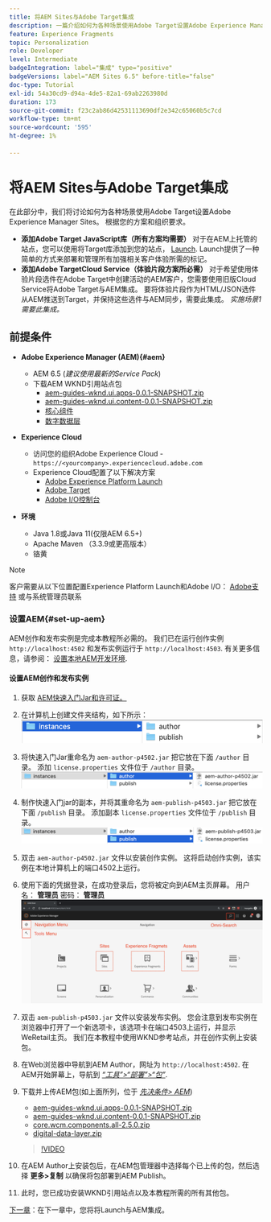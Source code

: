 ```yaml
---
title: 将AEM Sites与Adobe Target集成
description: 一篇介绍如何为各种场景使用Adobe Target设置Adobe Experience Manager的文章。
feature: Experience Fragments
topic: Personalization
role: Developer
level: Intermediate
badgeIntegration: label="集成" type="positive"
badgeVersions: label="AEM Sites 6.5" before-title="false"
doc-type: Tutorial
exl-id: 54a30cd9-d94a-4de5-82a1-69ab2263980d
duration: 173
source-git-commit: f23c2ab86d42531113690df2e342c65060b5c7cd
workflow-type: tm+mt
source-wordcount: '595'
ht-degree: 1%

---
```


# 将AEM Sites与Adobe Target集成

在此部分中，我们将讨论如何为各种场景使用Adobe Target设置Adobe Experience Manager Sites。 根据您的方案和组织要求。

* **添加Adobe Target JavaScript库（所有方案均需要）**
对于在AEM上托管的站点，您可以使用将Target库添加到您的站点， [Launch](https://experienceleague.adobe.com/docs/experience-platform/tags/home.html). Launch提供了一种简单的方式来部署和管理所有加强相关客户体验所需的标记。
* **添加Adobe TargetCloud Service（体验片段方案所必需）**
对于希望使用体验片段选件在Adobe Target中创建活动的AEM客户，您需要使用旧版Cloud Service将Adobe Target与AEM集成。 要将体验片段作为HTML/JSON选件从AEM推送到Target，并保持这些选件与AEM同步，需要此集成。 *实施场景1需要此集成。*

## 前提条件

* **Adobe Experience Manager (AEM){#aem}**
   * AEM 6.5 (*建议使用最新的Service Pack*)
   * 下载AEM WKND引用站点包
      * [aem-guides-wknd.ui.apps-0.0.1-SNAPSHOT.zip](https://github.com/adobe/aem-guides-wknd/releases/download/archetype-18.1/aem-guides-wknd.ui.apps-0.0.1-SNAPSHOT.zip)
      * [aem-guides-wknd.ui.content-0.0.1-SNAPSHOT.zip](https://github.com/adobe/aem-guides-wknd/releases/download/archetype-18.1/aem-guides-wknd.ui.content-0.0.1-SNAPSHOT.zip)
      * [核心组件](https://github.com/adobe/aem-core-wcm-components/releases/download/core.wcm.components.reactor-2.5.0/core.wcm.components.all-2.5.0.zip)
      * [数字数据层](assets/implementation/digital-data-layer.zip)

* **Experience Cloud**
   * 访问您的组织Adobe Experience Cloud - `https://<yourcompany>.experiencecloud.adobe.com`
   * Experience Cloud配置了以下解决方案
      * [Adobe Experience Platform Launch](https://experiencecloud.adobe.com)
      * [Adobe Target](https://experiencecloud.adobe.com)
      * [Adobe I/O控制台](https://console.adobe.io)

* **环境**
   * Java 1.8或Java 11(仅限AEM 6.5+)
   * Apache Maven （3.3.9或更高版本）
   * 铬黄

>[!NOTE]
>
> 客户需要从以下位置配置Experience Platform Launch和Adobe I/O： [Adobe支持](https://helpx.adobe.com/cn/contact/enterprise-support.ec.html) 或与系统管理员联系

### 设置AEM{#set-up-aem}

AEM创作和发布实例是完成本教程所必需的。 我们已在运行创作实例 `http://localhost:4502` 和发布实例运行于 `http://localhost:4503`. 有关更多信息，请参阅： [设置本地AEM开发环境](https://helpx.adobe.com/experience-manager/kt/platform-repository/using/local-aem-dev-environment-article-setup.html).

#### 设置AEM创作和发布实例

1. 获取 [AEM快速入门Jar和许可证。](https://helpx.adobe.com/experience-manager/6-5/sites/deploying/using/deploy.html#GettingtheSoftware)
2. 在计算机上创建文件夹结构，如下所示：
   ![文件夹结构](assets/implementation/aem-setup-1.png)
3. 将快速入门Jar重命名为 `aem-author-p4502.jar` 把它放在下面 `/author` 目录。 添加 `license.properties` 文件位于 `/author` 目录。
   ![AEM创作实例](assets/implementation/aem-setup-author.png)
4. 制作快速入门jar的副本，并将其重命名为 `aem-publish-p4503.jar` 把它放在下面 `/publish` 目录。 添加副本 `license.properties` 文件位于 `/publish` 目录。
   ![AEM发布实例](assets/implementation/aem-setup-publish.png)
5. 双击 `aem-author-p4502.jar` 文件以安装创作实例。 这将启动创作实例，该实例在本地计算机上的端口4502上运行。
6. 使用下面的凭据登录，在成功登录后，您将被定向到AEM主页屏幕。
用户名： **管理员**
密码： **管理员**
   ![AEM发布实例](assets/implementation/aem-author-home-page.png)
7. 双击 `aem-publish-p4503.jar` 文件以安装发布实例。 您会注意到发布实例在浏览器中打开了一个新选项卡，该选项卡在端口4503上运行，并显示WeRetail主页。 我们在本教程中使用WKND参考站点，并在创作实例上安装包。
8. 在Web浏览器中导航到AEM Author，网址为 `http://localhost:4502`. 在AEM开始屏幕上，导航到 *[“工具”>“部署”>“包”](http://localhost:4502/crx/packmgr/index.jsp)*.
9. 下载并上传AEM包(如上面所列，位于 *[先决条件> AEM](#aem)*)
   * [aem-guides-wknd.ui.apps-0.0.1-SNAPSHOT.zip](https://github.com/adobe/aem-guides-wknd/releases/download/archetype-18.1/aem-guides-wknd.ui.apps-0.0.1-SNAPSHOT.zip)
   * [aem-guides-wknd.ui.content-0.0.1-SNAPSHOT.zip](https://github.com/adobe/aem-guides-wknd/releases/download/archetype-18.1/aem-guides-wknd.ui.content-0.0.1-SNAPSHOT.zip)
   * [core.wcm.components.all-2.5.0.zip](https://github.com/adobe/aem-core-wcm-components/releases/download/core.wcm.components.reactor-2.5.0/core.wcm.components.all-2.5.0.zip)
   * [digital-data-layer.zip](assets/implementation/digital-data-layer.zip)

   >[!VIDEO](https://video.tv.adobe.com/v/28377?quality=12&learn=on)
10. 在AEM Author上安装包后，在AEM包管理器中选择每个已上传的包，然后选择 **更多>复制** 以确保将包部署到AEM Publish。
11. 此时，您已成功安装WKND引用站点以及本教程所需的所有其他包。

[下一章](./using-launch-adobe-io.md)：在下一章中，您将将Launch与AEM集成。
